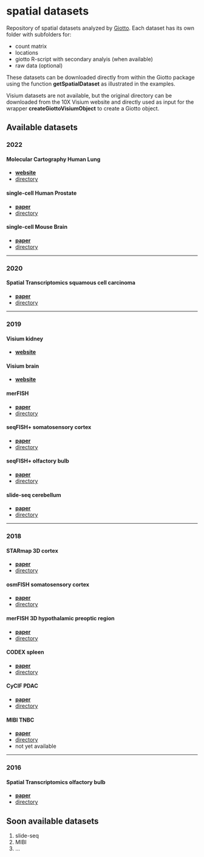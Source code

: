 # spatial datasets
Repository of spatial datasets analyzed by [Giotto](https://rubd.github.io/Giotto/). Each dataset has its own folder with subfolders for:  
- count matrix  
- locations  
- giotto R-script with secondary analyis (when available)   
- raw data  (optional)  

These datasets can be downloaded directly from within the Giotto package using the function **getSpatialDataset** as illustrated in the examples. 

Visium datasets are not available, but the original directory can be downloaded from the 10X Visium website and directly used as input for the wrapper
**createGiottoVisiumObject** to create a Giotto object.  




## Available datasets

### 2022

#### Molecular Cartography Human Lung
- [**website**](https://resolvebiosciences.com/open-dataset/?dataset=human-lung-dataset)
- [directory](./data/2022_mol_cart_human_lung/)

#### single-cell Human Prostate
- [**paper**]()
- [directory](./data/2022_scRNAseq_human_prostate)


#### single-cell Mouse Brain
- [**paper**]() 
- [directory](./data/2022_scRNAseq_mouse_brain)


-------------------------------------------------------------------------


### 2020

#### Spatial Transcriptomics squamous cell carcinoma
- [**paper**](https://www.sciencedirect.com/science/article/pii/S0092867420306723)  
- [directory](./data/2020_ST_SCC)

-------------------------------------------------------------------------

### 2019

#### Visium kidney
- [**website**](https://support.10xgenomics.com/spatial-gene-expression/datasets/1.1.0/V1_Mouse_Kidney)  

#### Visium brain
- [**website**](https://support.10xgenomics.com/spatial-gene-expression/datasets/1.1.0/V1_Adult_Mouse_Brain)  

#### merFISH 
- [**paper**](https://www.pnas.org/content/116/39/19490)  
- [directory](./data/2019_merFISH_PNAS)

#### seqFISH+ somatosensory cortex
- [**paper**](https://www.nature.com/articles/s41586-019-1049-y)  
- [directory](./data/2019_seqfish_plus_SScortex/)

#### seqFISH+ olfactory bulb
- [**paper**](https://www.nature.com/articles/s41586-019-1049-y)  
- [directory](./data/2019_seqfish_plus_olfactory_bulb/)

#### slide-seq cerebellum
- [**paper**](https://science.sciencemag.org/content/363/6434/1463)  
- [directory](./data/2019_slideseq_cerebellum/)

-------------------------------------------------------------------------


### 2018

#### STARmap 3D cortex
- [**paper**](https://science.sciencemag.org/content/361/6400/eaat5691)  
- [directory](./data/2018_starmap_3D_cortex/)

#### osmFISH somatosensory cortex
- [**paper**](https://www.nature.com/articles/s41592-018-0175-z)  
- [directory](./data/2018_osmFISH_SScortex/)

#### merFISH 3D hypothalamic preoptic region
- [**paper**](https://science.sciencemag.org/content/362/6416/eaau5324)
- [directory](./data/2018_merFISH_science_hypo_preoptic/)

#### CODEX spleen
- [**paper**](http://www.sciencedirect.com/science/article/pii/S0092867418309048)
- [directory](./data/2018_codex_spleen/)

#### CyCIF PDAC
- [**paper**](https://doi.org/10.7554/eLife.31657)
- [directory](./data/2018_CyCIF_PDAC/)

#### MIBI TNBC
- [**paper**](https://www.cell.com/fulltext/S0092-8674(18)31100-0)
- [directory](./data/2019_slideseq_cerebellum/)
- not yet available

--------------------------------------------------------------------------

### 2016

#### Spatial Transcriptomics olfactory bulb
- [**paper**](https://science.sciencemag.org/content/353/6294/78)
- [directory](./data/2016_ST_olfactory_bulb/)

## Soon available datasets  

1. slide-seq
2. MIBI
3. ...
